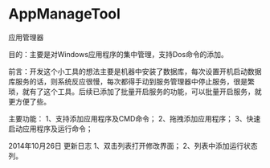 AppManageTool
=============

应用管理器

目的：主要是对Windows应用程序的集中管理，支持Dos命令的添加。

前言：开发这个小工具的想法主要是机器中安装了数据库，每次设置开机启动数据库服务的话，则系统反应很慢，每次都得手动到服务管理器中停止服务，很是繁琐，就有了这个工具。后续已添加了批量开启服务的功能，可以批量开启服务，就更方便了些。

主要功能：
1、支持添加应用程序及CMD命令；
2、拖拽添加应用程序；
3、快速启动应用程序及运行命令；

2014年10月26日 更新日志
1、双击列表打开修改界面；
2、列表中添加运行状态列。

